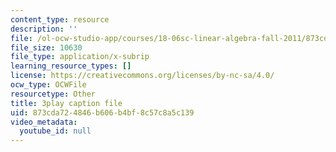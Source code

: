 ```yaml
---
content_type: resource
description: ''
file: /ol-ocw-studio-app/courses/18-06sc-linear-algebra-fall-2011/873cda724846b606b4bf8c57c8a5c139_pSbafxDHdgE.srt
file_size: 10630
file_type: application/x-subrip
learning_resource_types: []
license: https://creativecommons.org/licenses/by-nc-sa/4.0/
ocw_type: OCWFile
resourcetype: Other
title: 3play caption file
uid: 873cda72-4846-b606-b4bf-8c57c8a5c139
video_metadata:
  youtube_id: null
---
```

